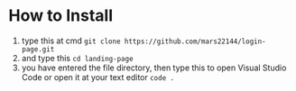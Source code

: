 # How to Install
1. type this at cmd
   ```git clone https://github.com/mars22144/login-page.git```
2. and type this
   ```cd landing-page```
3. you have entered the file directory, then type this to open Visual Studio Code or open it at your text editor
   ```code .```
